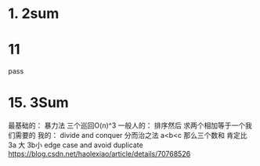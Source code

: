 # 1. 2sum




# 11 

pass
# 15. 3Sum
最基础的： 暴力法 三个巡回O(n)^3 
一般人的： 排序然后 求两个相加等于一个我们需要的
我的： divide and conquer 分而治之法
a<b<c
那么三个数和 肯定比3a 大 3b小
edge case and avoid duplicate
https://blog.csdn.net/haolexiao/article/details/70768526
